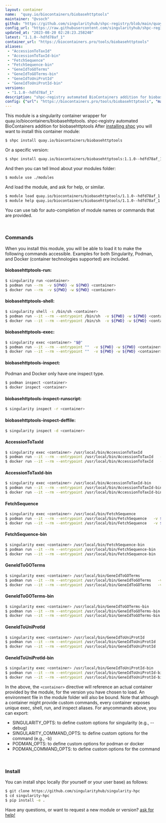 ```yaml
---
layout: container
name:  "quay.io/biocontainers/biobasehttptools"
maintainer: "@vsoch"
github: "https://github.com/singularityhub/shpc-registry/blob/main/quay.io/biocontainers/biobasehttptools/container.yaml"
config_url: "https://raw.githubusercontent.com/singularityhub/shpc-registry/main/quay.io/biocontainers/biobasehttptools/container.yaml"
updated_at: "2023-08-20 02:28:23.258248"
latest: "1.1.0--hdfd78af_1"
container_url: "https://biocontainers.pro/tools/biobasehttptools"
aliases:
 - "AccessionToTaxId"
 - "AccessionToTaxId-bin"
 - "FetchSequence"
 - "FetchSequence-bin"
 - "GeneIdToGOTerms"
 - "GeneIdToGOTerms-bin"
 - "GeneIdToUniProtId"
 - "GeneIdToUniProtId-bin"
versions:
 - "1.1.0--hdfd78af_1"
description: "shpc-registry automated BioContainers addition for biobasehttptools"
config: {"url": "https://biocontainers.pro/tools/biobasehttptools", "maintainer": "@vsoch", "description": "shpc-registry automated BioContainers addition for biobasehttptools", "latest": {"1.1.0--hdfd78af_1": "sha256:b0004e4ac380706db293dfe396fe9faedf5e5cb3816b79ba5380655372715c07"}, "tags": {"1.1.0--hdfd78af_1": "sha256:b0004e4ac380706db293dfe396fe9faedf5e5cb3816b79ba5380655372715c07"}, "docker": "quay.io/biocontainers/biobasehttptools", "aliases": {"AccessionToTaxId": "/usr/local/bin/AccessionToTaxId", "AccessionToTaxId-bin": "/usr/local/bin/AccessionToTaxId-bin", "FetchSequence": "/usr/local/bin/FetchSequence", "FetchSequence-bin": "/usr/local/bin/FetchSequence-bin", "GeneIdToGOTerms": "/usr/local/bin/GeneIdToGOTerms", "GeneIdToGOTerms-bin": "/usr/local/bin/GeneIdToGOTerms-bin", "GeneIdToUniProtId": "/usr/local/bin/GeneIdToUniProtId", "GeneIdToUniProtId-bin": "/usr/local/bin/GeneIdToUniProtId-bin"}}
---
```


This module is a singularity container wrapper for quay.io/biocontainers/biobasehttptools.
shpc-registry automated BioContainers addition for biobasehttptools
After [installing shpc](#install) you will want to install this container module:


```bash
$ shpc install quay.io/biocontainers/biobasehttptools
```

Or a specific version:

```bash
$ shpc install quay.io/biocontainers/biobasehttptools:1.1.0--hdfd78af_1
```

And then you can tell lmod about your modules folder:

```bash
$ module use ./modules
```

And load the module, and ask for help, or similar.

```bash
$ module load quay.io/biocontainers/biobasehttptools/1.1.0--hdfd78af_1
$ module help quay.io/biocontainers/biobasehttptools/1.1.0--hdfd78af_1
```

You can use tab for auto-completion of module names or commands that are provided.

<br>

### Commands

When you install this module, you will be able to load it to make the following commands accessible.
Examples for both Singularity, Podman, and Docker (container technologies supported) are included.

#### biobasehttptools-run:

```bash
$ singularity run <container>
$ podman run --rm  -v ${PWD} -w ${PWD} <container>
$ docker run --rm  -v ${PWD} -w ${PWD} <container>
```

#### biobasehttptools-shell:

```bash
$ singularity shell -s /bin/sh <container>
$ podman run --it --rm --entrypoint /bin/sh  -v ${PWD} -w ${PWD} <container>
$ docker run --it --rm --entrypoint /bin/sh  -v ${PWD} -w ${PWD} <container>
```

#### biobasehttptools-exec:

```bash
$ singularity exec <container> "$@"
$ podman run --it --rm --entrypoint ""  -v ${PWD} -w ${PWD} <container> "$@"
$ docker run --it --rm --entrypoint ""  -v ${PWD} -w ${PWD} <container> "$@"
```

#### biobasehttptools-inspect:

Podman and Docker only have one inspect type.

```bash
$ podman inspect <container>
$ docker inspect <container>
```

#### biobasehttptools-inspect-runscript:

```bash
$ singularity inspect -r <container>
```

#### biobasehttptools-inspect-deffile:

```bash
$ singularity inspect -d <container>
```


#### AccessionToTaxId

```bash
$ singularity exec <container> /usr/local/bin/AccessionToTaxId
$ podman run --it --rm --entrypoint /usr/local/bin/AccessionToTaxId   -v ${PWD} -w ${PWD} <container> -c " $@"
$ docker run --it --rm --entrypoint /usr/local/bin/AccessionToTaxId   -v ${PWD} -w ${PWD} <container> -c " $@"
```


#### AccessionToTaxId-bin

```bash
$ singularity exec <container> /usr/local/bin/AccessionToTaxId-bin
$ podman run --it --rm --entrypoint /usr/local/bin/AccessionToTaxId-bin   -v ${PWD} -w ${PWD} <container> -c " $@"
$ docker run --it --rm --entrypoint /usr/local/bin/AccessionToTaxId-bin   -v ${PWD} -w ${PWD} <container> -c " $@"
```


#### FetchSequence

```bash
$ singularity exec <container> /usr/local/bin/FetchSequence
$ podman run --it --rm --entrypoint /usr/local/bin/FetchSequence   -v ${PWD} -w ${PWD} <container> -c " $@"
$ docker run --it --rm --entrypoint /usr/local/bin/FetchSequence   -v ${PWD} -w ${PWD} <container> -c " $@"
```


#### FetchSequence-bin

```bash
$ singularity exec <container> /usr/local/bin/FetchSequence-bin
$ podman run --it --rm --entrypoint /usr/local/bin/FetchSequence-bin   -v ${PWD} -w ${PWD} <container> -c " $@"
$ docker run --it --rm --entrypoint /usr/local/bin/FetchSequence-bin   -v ${PWD} -w ${PWD} <container> -c " $@"
```


#### GeneIdToGOTerms

```bash
$ singularity exec <container> /usr/local/bin/GeneIdToGOTerms
$ podman run --it --rm --entrypoint /usr/local/bin/GeneIdToGOTerms   -v ${PWD} -w ${PWD} <container> -c " $@"
$ docker run --it --rm --entrypoint /usr/local/bin/GeneIdToGOTerms   -v ${PWD} -w ${PWD} <container> -c " $@"
```


#### GeneIdToGOTerms-bin

```bash
$ singularity exec <container> /usr/local/bin/GeneIdToGOTerms-bin
$ podman run --it --rm --entrypoint /usr/local/bin/GeneIdToGOTerms-bin   -v ${PWD} -w ${PWD} <container> -c " $@"
$ docker run --it --rm --entrypoint /usr/local/bin/GeneIdToGOTerms-bin   -v ${PWD} -w ${PWD} <container> -c " $@"
```


#### GeneIdToUniProtId

```bash
$ singularity exec <container> /usr/local/bin/GeneIdToUniProtId
$ podman run --it --rm --entrypoint /usr/local/bin/GeneIdToUniProtId   -v ${PWD} -w ${PWD} <container> -c " $@"
$ docker run --it --rm --entrypoint /usr/local/bin/GeneIdToUniProtId   -v ${PWD} -w ${PWD} <container> -c " $@"
```


#### GeneIdToUniProtId-bin

```bash
$ singularity exec <container> /usr/local/bin/GeneIdToUniProtId-bin
$ podman run --it --rm --entrypoint /usr/local/bin/GeneIdToUniProtId-bin   -v ${PWD} -w ${PWD} <container> -c " $@"
$ docker run --it --rm --entrypoint /usr/local/bin/GeneIdToUniProtId-bin   -v ${PWD} -w ${PWD} <container> -c " $@"
```



In the above, the `<container>` directive will reference an actual container provided
by the module, for the version you have chosen to load. An environment file in the
module folder will also be bound. Note that although a container
might provide custom commands, every container exposes unique exec, shell, run, and
inspect aliases. For anycommands above, you can export:

 - SINGULARITY_OPTS: to define custom options for singularity (e.g., --debug)
 - SINGULARITY_COMMAND_OPTS: to define custom options for the command (e.g., -b)
 - PODMAN_OPTS: to define custom options for podman or docker
 - PODMAN_COMMAND_OPTS: to define custom options for the command

<br>

### Install

You can install shpc locally (for yourself or your user base) as follows:

```bash
$ git clone https://github.com/singularityhub/singularity-hpc
$ cd singularity-hpc
$ pip install -e .
```

Have any questions, or want to request a new module or version? [ask for help!](https://github.com/singularityhub/singularity-hpc/issues)